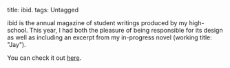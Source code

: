title: ibid.
tags: Untagged

ibid is the annual magazine of student writings produced by my high-school. This
year, I had both the pleasure of being responsible for its design as well as
including an excerpt from my in-progress novel (working title: "Jay").

You can check it out [here](https://storage.googleapis.com/thekevjames-artifacts/ibid.pdf).
